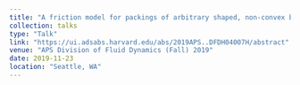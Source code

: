 ```yaml
---
title: "A friction model for packings of arbitrary shaped, non-convex bodies"
collection: talks
type: "Talk"
link: "https://ui.adsabs.harvard.edu/abs/2019APS..DFDH04007H/abstract"
venue: "APS Division of Fluid Dynamics (Fall) 2019"
date: 2019-11-23
location: "Seattle, WA"
---
```

